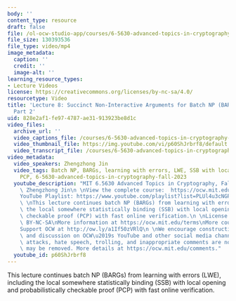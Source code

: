 ```yaml
---
body: ''
content_type: resource
draft: false
file: /ol-ocw-studio-app/courses/6-5630-advanced-topics-in-cryptography-fall-2023/65630-f23-lecture-8-part-2_360p_16_9.mp4
file_size: 130393536
file_type: video/mp4
image_metadata:
  caption: ''
  credit: ''
  image-alt: ''
learning_resource_types:
- Lecture Videos
license: https://creativecommons.org/licenses/by-nc-sa/4.0/
resourcetype: Video
title: 'Lecture 8: Succinct Non-Interactive Arguments for Batch NP (BARGs) from LWE,
  Part 2'
uid: 828e2af1-fe97-4787-ae31-913923be8d1c
video_files:
  archive_url: ''
  video_captions_file: /courses/6-5630-advanced-topics-in-cryptography-fall-2023/1fOb9sDaREdix1FqDYFIdjGwIQNGcbyuO_transcript.webvtt
  video_thumbnail_file: https://img.youtube.com/vi/p60ShJrbrf8/default.jpg
  video_transcript_file: /courses/6-5630-advanced-topics-in-cryptography-fall-2023/1fOb9sDaREdix1FqDYFIdjGwIQNGcbyuO_transcript.pdf
video_metadata:
  video_speakers: Zhengzhong Jin
  video_tags: Batch NP, BARGs, learning with errors, LWE, SSB with local opening,
    PCP, 6-5630-advanced-topics-in-cryptography-fall-2023
  youtube_description: "MIT 6.5630 Advanced Topics in Cryptography, Fall 2023\nInstructor:\
    \ Zhengzhong Jin\n \nView the complete course:  https://ocw.mit.edu/courses/6-5630-advanced-topics-in-cryptography-fall-2023/\n\
    YouTube Playlist: https://www.youtube.com/playlist?list=PLUl4u3cNGP61EZllk7zwgvPbI4kbnKhWz\n\
    \ \nThis lecture continues batch NP (BARGs) from learning with errors (LWE), including\
    \ the local somewhere statistically binding (SSB) with local opening and probabilistically\
    \ checkable proof (PCP) with fast online verification.\n \nLicense: Creative Commons\
    \ BY-NC-SA\nMore information at https://ocw.mit.edu/terms\nMore courses at https://ocw.mit.edu\n\
    Support OCW at http://ow.ly/a1If50zVRlQ\n \nWe encourage constructive comments\
    \ and discussion on OCW\u2019s YouTube and other social media channels. Personal\
    \ attacks, hate speech, trolling, and inappropriate comments are not allowed and\
    \ may be removed. More details at https://ocw.mit.edu/comments."
  youtube_id: p60ShJrbrf8
---
```

This lecture continues batch NP (BARGs) from learning with errors (LWE), including the local somewhere statistically binding (SSB) with local opening and probabilistically checkable proof (PCP) with fast online verification.